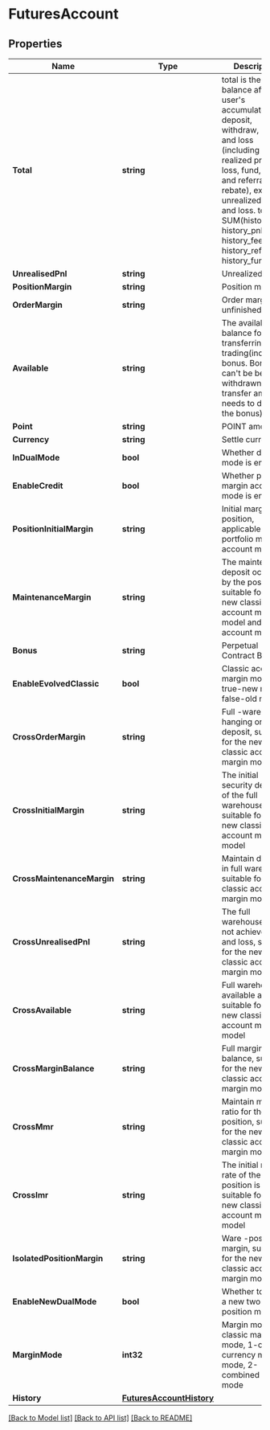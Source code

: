# FuturesAccount

## Properties

Name | Type | Description | Notes
------------ | ------------- | ------------- | -------------
**Total** | **string** | total is the balance after the user&#39;s accumulated deposit, withdraw, profit and loss (including realized profit and loss, fund, fee and referral rebate), excluding unrealized profit and loss.  total &#x3D; SUM(history_dnw, history_pnl, history_fee, history_refr, history_fund) | [optional] 
**UnrealisedPnl** | **string** | Unrealized PNL | [optional] 
**PositionMargin** | **string** | Position margin | [optional] 
**OrderMargin** | **string** | Order margin of unfinished orders | [optional] 
**Available** | **string** | The available balance for transferring or trading(including bonus.  Bonus can&#39;t be be withdrawn. The transfer amount needs to deduct the bonus) | [optional] 
**Point** | **string** | POINT amount | [optional] 
**Currency** | **string** | Settle currency | [optional] 
**InDualMode** | **bool** | Whether dual mode is enabled | [optional] 
**EnableCredit** | **bool** | Whether portfolio margin account mode is enabled | [optional] 
**PositionInitialMargin** | **string** | Initial margin position, applicable to the portfolio margin account model | [optional] 
**MaintenanceMargin** | **string** | The maintenance deposit occupied by the position is suitable for the new classic account margin model and unified account model | [optional] 
**Bonus** | **string** | Perpetual Contract Bonus | [optional] 
**EnableEvolvedClassic** | **bool** | Classic account margin mode, true-new mode, false-old mode | [optional] 
**CrossOrderMargin** | **string** | Full -warehouse hanging order deposit, suitable for the new classic account margin model | [optional] 
**CrossInitialMargin** | **string** | The initial security deposit of the full warehouse is suitable for the new classic account margin model | [optional] 
**CrossMaintenanceMargin** | **string** | Maintain deposit in full warehouse, suitable for new classic account margin models | [optional] 
**CrossUnrealisedPnl** | **string** | The full warehouse does not achieve profit and loss, suitable for the new classic account margin model | [optional] 
**CrossAvailable** | **string** | Full warehouse available amount, suitable for the new classic account margin model | [optional] 
**CrossMarginBalance** | **string** | Full margin balance, suitable for the new classic account margin model | [optional] 
**CrossMmr** | **string** | Maintain margin ratio for the full position, suitable for the new classic account margin model | [optional] 
**CrossImr** | **string** | The initial margin rate of the full position is suitable for the new classic account margin model | [optional] 
**IsolatedPositionMargin** | **string** | Ware -position margin, suitable for the new classic account margin model | [optional] 
**EnableNewDualMode** | **bool** | Whether to open a new two-way position mode | [optional] 
**MarginMode** | **int32** | Margin mode, 0-classic margin mode, 1-cross-currency margin mode, 2-combined margin mode | [optional] 
**History** | [**FuturesAccountHistory**](FuturesAccount_history.md) |  | [optional] 

[[Back to Model list]](../README.md#documentation-for-models) [[Back to API list]](../README.md#documentation-for-api-endpoints) [[Back to README]](../README.md)


